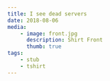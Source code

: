 ```yaml
---
title: I see dead servers
date: 2018-08-06
media:
    - image: front.jpg
      description: Shirt Front
      thumb: true
tags:
    - stub
    - tshirt
---
```


